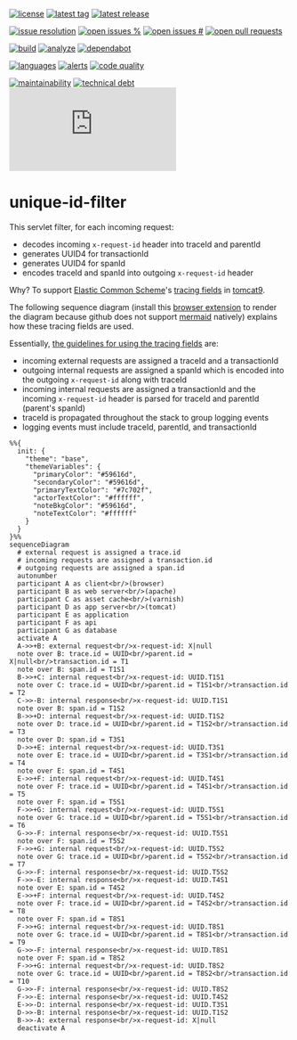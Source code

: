 [![license][license-img]][license-url]
[![latest tag][latest-tag-img]][latest-tag-url]
[![latest release][latest-release-img]][latest-release-url]

[![issue resolution][issue-resolution-img]][issue-resolution-url]
[![open issues %][open-issues-percent-img]][open-issues-percent-url]
[![open issues #][open-issues-number-img]][open-issues-number-url]
[![open pull requests][open-pull-requests-img]][open-pull-requests-url]

[![build][build-img]][build-url]
[![analyze][analyze-img]][analyze-url]
[![dependabot][dependabot-img]][dependabot-url]

[![languages][languages-img]][languages-url]
[![alerts][alerts-img]][alerts-url]
[![code quality][code-quality-img]][code-quality-url]

[![maintainability][maintainability-img]][maintainability-url]
[![technical debt][technical-debt-img]][technical-debt-url]
[![vulnerabilities][vulnerabilities-img]][vulnerabilities-url]

# unique-id-filter

This servlet filter, for each incoming request:

* decodes incoming `x-request-id` header into traceId and parentId
* generates UUID4 for transactionId
* generates UUID4 for spanId
* encodes traceId and spanId into outgoing `x-request-id` header

Why? To support [Elastic Common Scheme][ecs-homepage]'s [tracing fields][ecs-tracing-doc] in
[tomcat9][tomcat9-home].

The following sequence diagram (install this [browser extension][browser-extn] to render the diagram
because github does not support [mermaid][mermaid-home] natively) explains how these tracing fields
are used.

Essentially, [the guidelines for using the tracing fields][ecs-tracing-use] are:

* incoming external requests are assigned a traceId and a transactionId
* outgoing internal requests are assigned a spanId which is encoded into the outgoing
  `x-request-id` along with traceId
* incoming internal requests are assigned a transactionId and the incoming `x-request-id` header is
  parsed for traceId and parentId (parent's spanId)
* traceId is propagated throughout the stack to group logging events
* logging events must include traceId, parentId, and transactionId

```mermaid
%%{
  init: {
    "theme": "base",
    "themeVariables": {
      "primaryColor": "#59616d",
      "secondaryColor": "#59616d",
      "primaryTextColor": "#7c702f",
      "actorTextColor": "#ffffff",
      "noteBkgColor": "#59616d",
      "noteTextColor": "#ffffff"
    }
  }
}%%
sequenceDiagram
  # external request is assigned a trace.id
  # incoming requests are assigned a transaction.id
  # outgoing requests are assigned a span.id
  autonumber
  participant A as client<br/>(browser)
  participant B as web server<br/>(apache)
  participant C as asset cache<br/>(varnish)
  participant D as app server<br/>(tomcat)
  participant E as application
  participant F as api
  participant G as database
  activate A
  A->>+B: external request<br/>x-request-id: X|null
  note over B: trace.id = UUID<br/>parent.id = X|null<br/>transaction.id = T1
  note over B: span.id = T1S1
  B->>+C: internal request<br/>x-request-id: UUID.T1S1
  note over C: trace.id = UUID<br/>parent.id = T1S1<br/>transaction.id = T2
  C->>-B: internal response<br/>x-request-id: UUID.T1S1
  note over B: span.id = T1S2
  B->>+D: internal request<br/>x-request-id: UUID.T1S2
  note over D: trace.id = UUID<br/>parent.id = T1S2<br/>transaction.id = T3
  note over D: span.id = T3S1
  D->>+E: internal request<br/>x-request-id: UUID.T3S1
  note over E: trace.id = UUID<br/>parent.id = T3S1<br/>transaction.id = T4
  note over E: span.id = T4S1
  E->>+F: internal request<br/>x-request-id: UUID.T4S1
  note over F: trace.id = UUID<br/>parent.id = T4S1<br/>transaction.id = T5
  note over F: span.id = T5S1
  F->>+G: internal request<br/>x-request-id: UUID.T5S1
  note over G: trace.id = UUID<br/>parent.id = T5S1<br/>transaction.id = T6
  G->>-F: internal response<br/>x-request-id: UUID.T5S1
  note over F: span.id = T5S2
  F->>+G: internal request<br/>x-request-id: UUID.T5S2
  note over G: trace.id = UUID<br/>parent.id = T5S2<br/>transaction.id = T7
  G->>-F: internal response<br/>x-request-id: UUID.T5S2
  F->>-E: internal response<br/>x-request-id: UUID.T4S1
  note over E: span.id = T4S2
  E->>+F: internal request<br/>x-request-id: UUID.T4S2
  note over F: trace.id = UUID<br/>parent.id = T4S2<br/>transaction.id = T8
  note over F: span.id = T8S1
  F->>+G: internal request<br/>x-request-id: UUID.T8S1
  note over G: trace.id = UUID<br/>parent.id = T8S1<br/>transaction.id = T9
  G->>-F: internal response<br/>x-request-id: UUID.T8S1
  note over F: span.id = T8S2
  F->>+G: internal request<br/>x-request-id: UUID.T8S2
  note over G: trace.id = UUID<br/>parent.id = T8S2<br/>transaction.id = T10
  G->>-F: internal response<br/>x-request-id: UUID.T8S2
  F->>-E: internal response<br/>x-request-id: UUID.T4S2
  E->>-D: internal response<br/>x-request-id: UUID.T3S1
  D->>-B: internal response<br/>x-request-id: UUID.T1S2
  B->>-A: external response<br/>x-request-id: X|null
  deactivate A
```

[ecs-homepage]: https://www.elastic.co/guide/en/ecs/current/index.html
[ecs-tracing-doc]: https://www.elastic.co/guide/en/ecs/current/ecs-tracing.html
[ecs-tracing-use]: https://github.com/elastic/ecs/issues/998#issuecomment-705270230
[tomcat9-home]: https://tomcat.apache.org/tomcat-9.0-doc/
[mermaid-home]: https://mermaid-js.github.io/mermaid/#/
[browser-extn]: https://github.com/marcozaccari/markdown-diagrams-browser-extension
[alerts-img]: https://badgen.net/lgtm/alerts/g/LucaFilipozzi/unique-id-filter/java?icon=lgtm
[alerts-url]: https://lgtm.com/projects/g/LucaFilipozzi/unique-id-filter/alerts
[analyze-img]: https://github.com/LucaFilipozzi/unique-id-filter/actions/workflows/analyze.yml/badge.svg
[analyze-url]: https://github.com/LucaFilipozzi/unique-id-filter/actions/workflows/analyze.yml
[build-img]: https://github.com/LucaFilipozzi/unique-id-filter/actions/workflows/build.yml/badge.svg
[build-url]: https://github.com/LucaFilipozzi/unique-id-filter/actions/workflows/build.yml
[code-quality-img]: https://badgen.net/lgtm/grade/g/LucaFilipozzi/unique-id-filter/java?icon=lgtm
[code-quality-url]: https://lgtm.com/projects/g/LucaFilipozzi/unique-id-filter/context:java
[dependabot-img]: https://badgen.net/github/dependabot/LucaFilipozzi/unique-id-filter?icon=dependabot
[dependabot-url]: https://github.com/LucaFilipozzi/unique-id-filter/network/dependencies
[issue-resolution-img]: http://isitmaintained.com/badge/resolution/LucaFilipozzi/unique-id-filter.svg
[issue-resolution-url]: http://isitmaintained.com/project/LucaFilipozzi/unique-id-filter
[languages-img]: https://badgen.net/lgtm/langs/g/LucaFilipozzi/unique-id-filter?icon=lgtm
[languages-url]: https://lgtm.com/projects/g/LucaFilipozzi/unique-id-filter/logs/languages/lang:java
[latest-release-img]: https://badgen.net/github/release/LucaFilipozzi/unique-id-filter?icon=github&label=latest%20release
[latest-release-url]: https://github.com/LucaFilipozzi/unique-id-filter/releases/latest
[latest-tag-img]: https://badgen.net/github/tag/LucaFilipozzi/unique-id-filter?icon=github
[latest-tag-url]: https://github.com/LucaFilipozzi/unique-id-filter/tags
[license-img]: https://badgen.net/github/license/LucaFilipozzi/unique-id-filter?icon=github
[license-url]: https://github.com/LucaFilipozzi/unique-id-filter/blob/main/LICENSE.md
[maintainability-img]: https://badgen.net/codeclimate/maintainability/LucaFilipozzi/unique-id-filter?icon=codeclimate
[maintainability-url]: https://codeclimate.com/github/LucaFilipozzi/unique-id-filter/maintainability
[open-issues-number-img]: https://badgen.net/github/open-issues/LucaFilipozzi/unique-id-filter?icon=github
[open-issues-number-url]: https://github.com/LucaFilipozzi/unique-id-filter/issues
[open-issues-percent-img]: http://isitmaintained.com/badge/open/LucaFilipozzi/unique-id-filter.svg
[open-issues-percent-url]: http://isitmaintained.com/project/LucaFilipozzi/unique-id-filter
[open-pull-requests-img]: https://badgen.net/github/open-prs/LucaFilipozzi/unique-id-filter?icon=github
[open-pull-requests-url]: https://github.com/LucaFilipozzi/unique-id-filter/pulls
[technical-debt-img]: https://badgen.net/codeclimate/tech-debt/LucaFilipozzi/unique-id-filter?icon=codeclimate
[technical-debt-url]: https://codeclimate.com/github/LucaFilipozzi/unique-id-filter/maintainability
[vulnerabilities-img]: https://badgen.net/snyk/LucaFilipozzi/unique-id-filter/main/pom.xml
[vulnerabilities-url]: https://snyk.io/test/github/lucafilipozzi/unique-id-filter?targetFile=pom.xml
